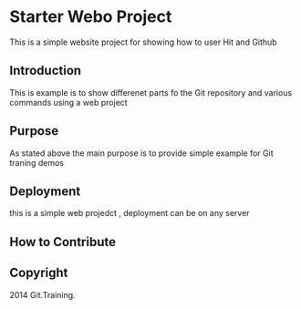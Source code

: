 # Starter Webo Project 

This is a simple website project for 
showing how to user Hit and Github

## Introduction

This is example is to show differenet parts fo the Git repository and various commands using a web project


## Purpose

As stated above the main purpose is to provide simple example for Git traning demos

## Deployment

this is a simple web projedct , deployment can be on any server

## How to Contribute



## Copyright

2014 Git.Training.